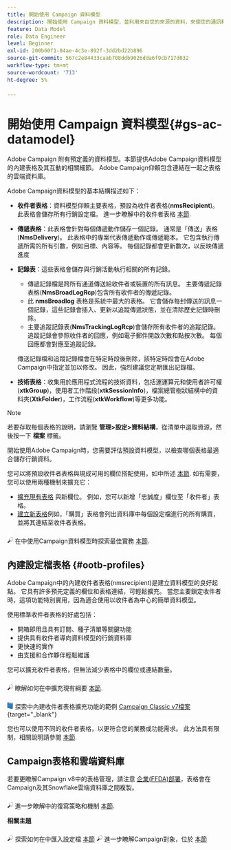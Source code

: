 ```yaml
---
title: 開始使用 Campaign 資料模型
description: 開始使用 Campaign 資料模型，並利用來自您的來源的資料，來使您的通訊和行銷輸出受益。
feature: Data Model
role: Data Engineer
level: Beginner
exl-id: 200b60f1-04ae-4c3e-892f-3dd2bd22b896
source-git-commit: 567c2e84433caab708ddb9026dda6f9cb717d032
workflow-type: tm+mt
source-wordcount: '713'
ht-degree: 5%

---
```


# 開始使用 Campaign 資料模型{#gs-ac-datamodel}

Adobe Campaign 附有預定義的資料模型。本節提供Adobe Campaign資料模型的內建表格及其互動的相關細節。 Adobe Campaign仰賴包含連結在一起之表格的雲端資料庫。

Adobe Campaign資料模型的基本結構描述如下：

* **收件者表格**：資料模型仰賴主要表格，預設為收件者表格(**nmsRecipient**)。 此表格會儲存所有行銷設定檔。 進一步瞭解中的收件者表格 [本節](#ootb-profiles).

* **傳遞表格**：此表格會針對每個傳遞動作儲存一個記錄。 通常是「傳送」表格(**NmsDelivery**)。 此表格中的專案代表傳遞動作或傳遞範本。 它包含執行傳遞所需的所有引數，例如目標、內容等。 每個記錄都會更新數次，以反映傳遞進度

* **記錄表**：這些表格會儲存與行銷活動執行相關的所有記錄。

   * 傳遞記錄檔是跨所有通道傳送給收件者或裝置的所有訊息。 主要傳遞記錄表格(**NmsBroadLogRcp**)包含所有收件者的傳遞記錄。
   * 此 **nmsBroadlog** 表格是系統中最大的表格。 它會儲存每封傳送的訊息一個記錄，這些記錄會插入、更新以追蹤傳遞狀態，並在清除歷史記錄時刪除。
   * 主要追蹤記錄表(**NmsTrackingLogRcp**)會儲存所有收件者的追蹤記錄。 追蹤記錄會參照收件者的回應，例如電子郵件開啟次數和點按次數。 每個回應都會對應至追蹤記錄。

  傳送記錄檔和追蹤記錄檔會在特定時段後刪除，該特定時段會在Adobe Campaign中指定並加以修改。 因此，強烈建議您定期匯出記錄檔。

* **技術表格**：收集用於應用程式流程的技術資料，包括運運算元和使用者許可權(**xtkGroup**)，使用者工作階段(**xtkSessionInfo**)，檔案總管樹狀結構中的資料夾(**XtkFolder**)，工作流程(**xtkWorkflow**)等更多功能。

>[!NOTE]
>
>若要存取每個表格的說明，請瀏覽 **管理>設定>資料結構**，從清單中選取資源，然後按一下 **檔案** 標籤。

開始使用Adobe Campaign時，您需要評估預設資料模型，以檢查哪個表格最適合儲存行銷資料。

您可以將預設收件者表格與現成可用的欄位搭配使用，如中所述 [本節](#ootb-profiles). 如有需要，您可以使用兩種機制來擴充它：

* [擴充現有表格](extend-schema.md) 與新欄位。 例如，您可以新增「忠誠度」欄位至「收件者」表格。
* [建立新表格](create-schema.md)例如，「購買」表格會列出資料庫中每個設定檔進行的所有購買，並將其連結至收件者表格。

![](../assets/do-not-localize/glass.png) 在中使用Campaign資料模型時探索最佳實務 [本節](datamodel-best-practices.md).

## 內建設定檔表格 {#ootb-profiles}

Adobe Campaign中的內建收件者表格(nmsrecipient)是建立資料模型的良好起點。 它具有許多預先定義的欄位和表格連結，可輕鬆擴充。 當您主要鎖定收件者時，這項功能特別實用，因為適合使用以收件者為中心的簡單資料模型。

使用標準收件者表格的好處包括：

* 開箱即用且具有訂閱、種子清單等關鍵功能
* 提供具有收件者導向資料模型的行銷資料庫
* 更快速的實作
* 由支援和合作夥伴輕鬆維護

您可以擴充收件者表格，但無法減少表格中的欄位或連結數量。

![](../assets/do-not-localize/glass.png) 瞭解如何在中擴充現有綱要 [本節](extend-schema.md).

![](../assets/do-not-localize/book.png) 探索中內建收件者表格擴充功能的範例 [Campaign Classic v7檔案](https://experienceleague.adobe.com/docs/campaign-classic/using/configuring-campaign-classic/editing-schemas/examples-of-schemas-edition.html#extending-a-table){target="_blank"}

您也可以使用不同的收件者表格，以更符合您的業務或功能需求。 此方法具有限制，相關說明請參閱 [本節](custom-recipient.md).

## Campaign表格和雲端資料庫

若要更瞭解Campaign v8中的表格管理，請注意 [企業(FFDA)部署](../architecture/enterprise-deployment.md)，表格會在Campaign及其Snowflake雲端資料庫之間複製。

![](../assets/do-not-localize/glass.png) 進一步瞭解中的復寫策略和機制 [本節](../architecture/replication.md).

**相關主題**

![](../assets/do-not-localize/glass.png) 探索如何在中匯入設定檔 [本節](../start/import.md)
![](../assets/do-not-localize/glass.png) 進一步瞭解Campaign對象，位於 [本節](../start/audiences.md)
